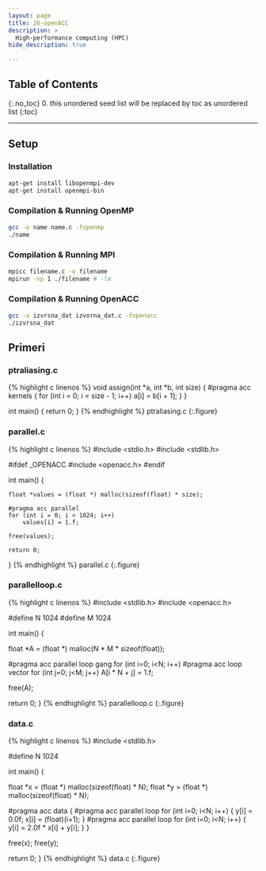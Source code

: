 ```yaml
---
layout: page
title: Z6-openACC
description: >
  High-performance computing (HPC)
hide_description: true

---
```


## Table of Contents
{:.no_toc}
0. this unordered seed list will be replaced by toc as unordered list
{:toc}

---

## Setup

### Installation

```sh
apt-get install libopenmpi-dev 
apt-get install openmpi-bin 
```

### Compilation & Running OpenMP
```sh
gcc -o name name.c -fopenmp
./name
```

### Compilation & Running MPI

```sh
mpicc filename.c -o filename 
mpirun -np 1 ./filename # -lm
```

### Compilation & Running OpenACC

```sh
gcc -o izvrsna_dat izvorna_dat.c -fopenacc
./izvrsna_dat
```

## Primeri 

### ptraliasing.c

{% highlight c linenos %}
void assign(int *a, int *b, int size) {
    #pragma acc kernels
    {
        for (int i = 0; i < size - 1; i++)
            a[i] = b[i + 1];
    }
}

int main() {
    return 0;
}
{% endhighlight %}
ptraliasing.c
{:.figure}

### parallel.c

{% highlight c linenos %}
#include <stdio.h>
#include <stdlib.h>

#ifdef _OPENACC
#include <openacc.h>
#endif

int main() {

	float *values = (float *) malloc(sizeof(float) * size);

	#pragma acc parallel
	for (int i = 0; i < 1024; i++)
		values[i] = 1.f;

	free(values);

	return 0;
}
{% endhighlight %}
parallel.c
{:.figure}

### parallelloop.c

{% highlight c linenos %}
#include <stdlib.h>
#include <openacc.h>

#define N 1024
#define M 1024

int main() {

  float *A = (float *) malloc(N * M * sizeof(float));

  #pragma acc parallel loop gang
  for (int i=0; i<N; i++)
      #pragma acc loop vector
      for (int j=0; j<M; j++)
        A[i * N + j] = 1.f;
    
  free(A);

  return 0;
}
{% endhighlight %}
parallelloop.c
{:.figure}

### data.c

{% highlight c linenos %}
#include <stdlib.h>

#define N 1024

int main() {

  float *x = (float *) malloc(sizeof(float) * N);
  float *y = (float *) malloc(sizeof(float) * N);

  #pragma acc data
  {
    #pragma acc parallel loop
    for (int i=0; i<N; i++) {
      y[i] = 0.0f;
      x[i] = (float)(i+1);
    }
    #pragma acc parallel loop
    for (int i=0; i<N; i++) {
      y[i] = 2.0f * x[i] + y[i];
    }
  }

  free(x); free(y);

  return 0;
}
{% endhighlight %}
data.c
{:.figure}
